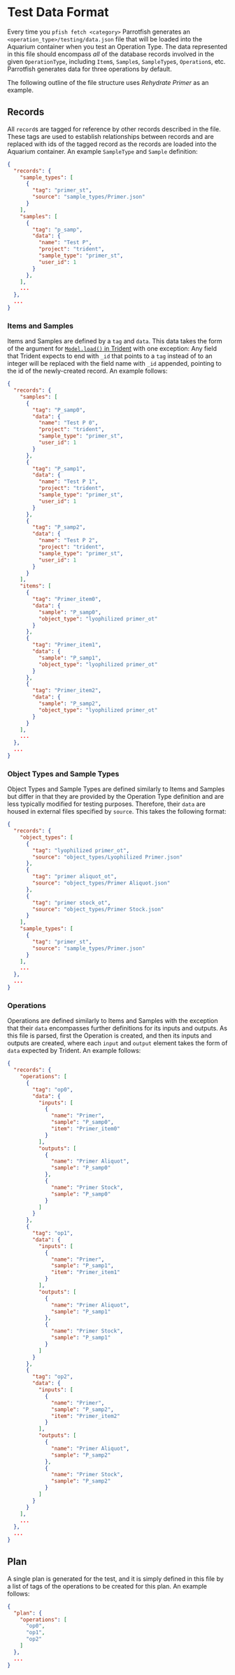 # Test Data Format

Every time you `pfish fetch <category>` Parrotfish generates an `<operation_type>/testing/data.json` file that will be loaded into the Aquarium container when you test an Operation Type.
The data represented in this file should encompass _all_ of the database records involved in the given `OperationType`, including `Item`s, `Sample`s, `SampleType`s, `Operation`s, etc. Parrotfish generates data for three operations by default.

The following outline of the file structure uses _Rehydrate Primer_ as an example.

## Records

All `record`s are tagged for reference by other records described in the file.
These tags are used to establish relationships between records and are replaced with ids of the tagged record as the records are loaded into the Aquarium container.
An example `SampleType` and `Sample` definition:

```json
{
  "records": {
    "sample_types": [
      {
        "tag": "primer_st",
        "source": "sample_types/Primer.json"
      }
    ],
    "samples": [
      {
        "tag": "p_samp",
        "data": {
          "name": "Test P",
          "project": "trident",
          "sample_type": "primer_st",
          "user_id": 1
        }
      },
    ],
    ...
  },
  ...
}
```

### Items and Samples

Items and Samples are defined by a `tag` and `data`.
This data takes the form of the argument for
[`Model.load()` in Trident](https://github.com/klavinslab/trident/blob/master/docsrc/developer/api_notes.rst#working-with-models)
with one exception:
Any field that Trident expects to end with `_id` that points to a `tag` instead of to an integer will be replaced with the field name with `_id` appended, pointing to the id of the newly-created record.
An example follows:

```json
{
  "records": {
    "samples": [
      {
        "tag": "P_samp0",
        "data": {
          "name": "Test P 0",
          "project": "trident",
          "sample_type": "primer_st",
          "user_id": 1
        }
      },
      {
        "tag": "P_samp1",
        "data": {
          "name": "Test P 1",
          "project": "trident",
          "sample_type": "primer_st",
          "user_id": 1
        }
      },
      {
        "tag": "P_samp2",
        "data": {
          "name": "Test P 2",
          "project": "trident",
          "sample_type": "primer_st",
          "user_id": 1
        }
      }
    ],
    "items": [
      {
        "tag": "Primer_item0",
        "data": {
          "sample": "P_samp0",
          "object_type": "lyophilized primer_ot"
        }
      },
      {
        "tag": "Primer_item1",
        "data": {
          "sample": "P_samp1",
          "object_type": "lyophilized primer_ot"
        }
      },
      {
        "tag": "Primer_item2",
        "data": {
          "sample": "P_samp2",
          "object_type": "lyophilized primer_ot"
        }
      }
    ],
    ...
  },
  ...
}
```

### Object Types and Sample Types

Object Types and Sample Types are defined similarly to Items and Samples but differ in that they are provided by the Operation Type definition and are less typically modified for testing purposes.
Therefore, their `data` are housed in external files specified by `source`. This takes the following format:

```json
{
  "records": {
    "object_types": [
      {
        "tag": "lyophilized primer_ot",
        "source": "object_types/Lyophilized Primer.json"
      },
      {
        "tag": "primer aliquot_ot",
        "source": "object_types/Primer Aliquot.json"
      },
      {
        "tag": "primer stock_ot",
        "source": "object_types/Primer Stock.json"
      }
    ],
    "sample_types": [
      {
        "tag": "primer_st",
        "source": "sample_types/Primer.json"
      }
    ],
    ...
  },
  ...
}
```

### Operations

Operations are defined similarly to Items and Samples with the exception that their `data` encompasses further definitions for its inputs and outputs.
As this file is parsed, first the Operation is created, and then its inputs and outputs are created, where each `input` and `output` element takes the form of `data` expected by Trident.
An example follows:

```json
{
  "records": {
    "operations": [
      {
        "tag": "op0",
        "data": {
          "inputs": [
            {
              "name": "Primer",
              "sample": "P_samp0",
              "item": "Primer_item0"
            }
          ],
          "outputs": [
            {
              "name": "Primer Aliquot",
              "sample": "P_samp0"
            },
            {
              "name": "Primer Stock",
              "sample": "P_samp0"
            }
          ]
        }
      },
      {
        "tag": "op1",
        "data": {
          "inputs": [
            {
              "name": "Primer",
              "sample": "P_samp1",
              "item": "Primer_item1"
            }
          ],
          "outputs": [
            {
              "name": "Primer Aliquot",
              "sample": "P_samp1"
            },
            {
              "name": "Primer Stock",
              "sample": "P_samp1"
            }
          ]
        }
      },
      {
        "tag": "op2",
        "data": {
          "inputs": [
            {
              "name": "Primer",
              "sample": "P_samp2",
              "item": "Primer_item2"
            }
          ],
          "outputs": [
            {
              "name": "Primer Aliquot",
              "sample": "P_samp2"
            },
            {
              "name": "Primer Stock",
              "sample": "P_samp2"
            }
          ]
        }
      }
    ],
    ...
  },
  ...
}
```

## Plan

A single plan is generated for the test, and it is simply defined in this file by a list of tags of the operations to be created for this plan.
An example follows:

```json
{
  "plan": {
    "operations": [
      "op0",
      "op1",
      "op2"
    ]
  },
  ...
}
```
